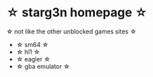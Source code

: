 # ☆ starg3n homepage ☆
☆ not like the other unblocked games sites ☆
  - ☆ sm64 ☆
  - ☆ hl1 ☆
  - ☆ eagler ☆
  - ☆ gba emulator ☆
